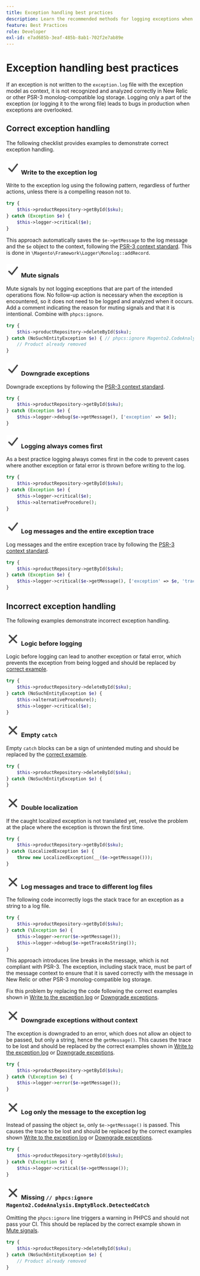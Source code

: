 ```yaml
---
title: Exception handling best practices
description: Learn the recommended methods for logging exceptions when developing Adobe Commerce projects.
feature: Best Practices
role: Developer
exl-id: e7ad685b-3eaf-485b-8ab1-702f2e7ab89e
---
```

# Exception handling best practices

If an exception is not written to the `exception.log` file with the exception model as context, it is not recognized and analyzed correctly in New Relic or other PSR-3 monolog-compatible log storage. Logging only a part of the exception (or logging it to the wrong file) leads to bugs in production when exceptions are overlooked.

## Correct exception handling

The following checklist provides examples to demonstrate correct exception handling.

### ![correct](../../../assets/yes.svg) Write to the exception log

Write to the exception log using the following pattern, regardless of further actions, unless there is a compelling reason not to.

```php
try {
    $this->productRepository->getById($sku);
} catch (Exception $e) {
    $this->logger->critical($e);
}
```

This approach automatically saves the `$e->getMessage` to the log message and the `$e` object to the context, following the [PSR-3 context standard](https://www.php-fig.org/psr/psr-3/#13-context). This is done in `\Magento\Framework\Logger\Monolog::addRecord`.

### ![correct](../../../assets/yes.svg) Mute signals

Mute signals by not logging exceptions that are part of the intended operations flow. No follow-up action is necessary when the exception is encountered, so it does not need to be logged and analyzed when it occurs. Add a comment indicating the reason for muting signals and that it is intentional. Combine with `phpcs:ignore`.

```php
try {
    $this->productRepository->deleteById($sku);
} catch (NoSuchEntityException $e) { // phpcs:ignore Magento2.CodeAnalysis.EmptyBlock.DetectedCatch
    // Product already removed
}
```

### ![correct](../../../assets/yes.svg) Downgrade exceptions

Downgrade exceptions by following the [PSR-3 context standard](https://www.php-fig.org/psr/psr-3/#13-context).

```php
try {
    $this->productRepository->getById($sku);
} catch (Exception $e) {
    $this->logger->debug($e->getMessage(), ['exception' => $e]);
}
```

### ![correct](../../../assets/yes.svg) Logging always comes first

As a best practice logging always comes first in the code to prevent cases where another exception or fatal error is thrown before writing to the log.

```php
try {
    $this->productRepository->getById($sku);
} catch (Exception $e) {
    $this->logger->critical($e);
    $this->alternativeProcedure();
}
```

### ![correct](../../../assets/yes.svg) Log messages and the entire exception trace

Log messages and the entire exception trace by following the [PSR-3 context standard](https://www.php-fig.org/psr/psr-3/#13-context).

```php
try {
    $this->productRepository->getById($sku);
} catch (Exception $e) {
    $this->logger->critical($e->getMessage(), ['exception' => $e, 'trace' => $e->getTrace()]);
}
```

## Incorrect exception handling

The following examples demonstrate incorrect exception handling.

### ![incorrect](../../../assets/no.svg) Logic before logging

Logic before logging can lead to another exception or fatal error, which prevents the exception from being logged and should be replaced by [correct example](#logging-always-comes-first).

```php
try {
    $this->productRepository->deleteById($sku);
} catch (NoSuchEntityException $e) {
    $this->alternativeProcedure();
    $this->logger->critical($e);
}
```

### ![incorrect](../../../assets/no.svg) Empty `catch`

Empty `catch` blocks can be a sign of unintended muting and should be replaced by the [correct example](#mute-signals).

```php
try {
    $this->productRepository->deleteById($sku);
} catch (NoSuchEntityException $e) {
}
```

### ![incorrect](../../../assets/no.svg) Double localization

If the caught localized exception is not translated yet, resolve the problem at the place where the exception is thrown the first time.

```php
try {
    $this->productRepository->getById($sku);
} catch (LocalizedException $e) {
    throw new LocalizedException(__($e->getMessage()));
}
```

### ![incorrect](../../../assets/no.svg) Log messages and trace to different log files

The following code incorrectly logs the stack trace for an exception as a string to a log file. 

```php
try {
    $this->productRepository->getById($sku);
} catch (\Exception $e) {
    $this->logger->error($e->getMessage());
    $this->logger->debug($e->getTraceAsString());
}
```

This approach introduces line breaks in the message, which is not compliant with PSR-3. The exception, including stack trace, must be part of the message context to ensure that it is saved correctly with the message in New Relic or other PSR-3 monolog-compatible log storage.

Fix this problem by replacing the code following the correct examples shown in [Write to the exception log](#write-to-the-exception-log) or [Downgrade exceptions](#downgrade-exceptions).

### ![incorrect](../../../assets/no.svg) Downgrade exceptions without context

The exception is downgraded to an error, which does not allow an object to be passed, but only a string, hence the `getMessage()`. This causes the trace to be lost and should be replaced by the correct examples shown in [Write to the exception log](#write-to-the-exception-log) or [Downgrade exceptions](#downgrade-exceptions).

```php
try {
    $this->productRepository->getById($sku);
} catch (\Exception $e) {
    $this->logger->error($e->getMessage());
}
```

### ![incorrect](../../../assets/no.svg) Log only the message to the exception log

Instead of passing the object `$e`, only `$e->getMessage()` is passed. This causes the trace to be lost and should be replaced by the correct examples shown [Write to the exception log](#write-to-the-exception-log) or [Downgrade exceptions](#downgrade-exceptions).

```php
try {
    $this->productRepository->getById($sku);
} catch (\Exception $e) {
    $this->logger->critical($e->getMessage());
}
```

### ![incorrect](../../../assets/no.svg) Missing `// phpcs:ignore Magento2.CodeAnalysis.EmptyBlock.DetectedCatch`

Omitting the `phpcs:ignore` line triggers a warning in PHPCS and should not pass your CI. This should be replaced by the correct example shown in [Mute signals](#mute-signals).

```php
try {
    $this->productRepository->deleteById($sku);
} catch (NoSuchEntityException $e) {
    // Product already removed
}
```
